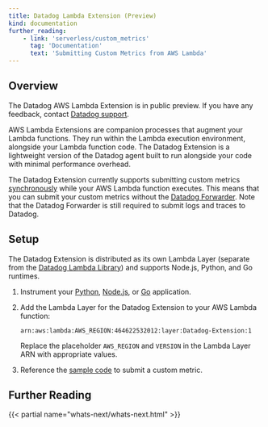 ```yaml
---
title: Datadog Lambda Extension (Preview)
kind: documentation
further_reading:
    - link: 'serverless/custom_metrics'
      tag: 'Documentation'
      text: 'Submitting Custom Metrics from AWS Lambda'
---
```


## Overview

<div class="alert alert-warning"> The Datadog AWS Lambda Extension is in public preview. If you have any feedback, contact <a href="/help">Datadog support</a>.</div>

AWS Lambda Extensions are companion processes that augment your Lambda functions. They run within the Lambda execution environment, alongside your Lambda function code. The Datadog Extension is a lightweight version of the Datadog agent built to run alongside your code with minimal performance overhead.

The Datadog Extension currently supports submitting custom metrics [synchronously][1] while your AWS Lambda function executes. This means that you can submit your custom metrics without the [Datadog Forwarder][2]. Note that the Datadog Forwarder is still required to submit logs and traces to Datadog.

## Setup

The Datadog Extension is distributed as its own Lambda Layer (separate from the [Datadog Lambda Library][3]) and supports Node.js, Python, and Go runtimes.

1. Instrument your [Python][4], [Node.js][5], or [Go][6] application.

2. Add the Lambda Layer for the Datadog Extension to your AWS Lambda function:

    `arn:aws:lambda:AWS_REGION:464622532012:layer:Datadog-Extension:1`

    Replace the placeholder `AWS_REGION` and `VERSION` in the Lambda Layer ARN with appropriate values.

3. Reference the [sample code][7] to submit a custom metric.
## Further Reading

{{< partial name="whats-next/whats-next.html" >}}


[1]: /serverless/custom_metrics?tab=python#synchronous-vs-asynchronous-custom-metrics
[2]: /serverless/forwarder
[3]: https://docs.datadoghq.com/serverless/datadog_lambda_library
[4]: /serverless/installation/python
[5]: /serverless/installation/nodejs
[6]: /serverless/installation/go
[7]: /serverless/custom_metrics#custom-metrics-sample-code

